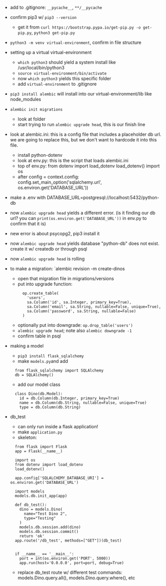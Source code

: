 - add to .gitignore: `__pycache__`, `**/__pycache`

- confirm pip3 w/ `pip3 --version`
  - get it from `curl https://bootstrap.pypa.io/get-pip.py -o get-pip.py`, `python3 get-pip.py`
- `python3 -m venv virtual-environment`, confirm in file structure
- setting up a virtual virtual-environment
  - `which python3` should yield a system install like /usr/local/bin/python3
  - `source virtual-environment/bin/activate`
  - now `which python3` yields this specific folder
  - add `virtual-environment` to .gitignore

- `pip3 install alembic` will install into our virtual-environment/lib like node_modules

- `alembic init migrations`
  - look at folder
  - start trying to run `alembic upgrade head`, this is our finish line

- look at alembic.ini: this is a config file that includes a placeholder db url. we are going to replace this, but we don't want to hardcode it into this file.
  - install python-dotenv
  - look at env.py: this is the script that loads alembic.ini
  - top of env.py:
    from dotenv import load_dotenv
    load_dotenv()
    import os
  - after config = context.config:
    config.set_main_option('sqlalchemy.url', os.environ.get('DATABASE_URL'))
- make a .env with DATABASE_URL=postgresql://localhost:5432/python-db
- now `alembic upgrade head` yields a different error. (is it finding our db url? you can `print(os.environ.get('DATABASE_URL'))` in env.py to confirm that it is)
- new error is about psycopg2, pip3 install it
- now `alembic upgrade head` yields database "python-db" does not exist. create it w/ createdb or through psql
- now `alembic upgrade head` is rolling

- to make a migration: `alembic revision -m create-dinos
  - open that migration file in migrations/versions
  - put into upgrade function:
    ```
      op.create_table(
        'users',
        sa.Column('id', sa.Integer, primary_key=True),
        sa.Column('email', sa.String, nullable=False, unique=True),
        sa.Column('password', sa.String, nullable=False)
      )
    ```
  - optionally put into downgrade: `op.drop_table('users')`
  - `alembic upgrade head`; note also `alembic downgrade -1`
  - confirm table in psql

- making a model
  - `pip3 install flask_sqlalchemy`
  - make `models.py`and add
  ```
    from flask_sqlalchemy import SQLAlchemy
    db = SQLAlchemy()
  ```
  - add our model class
  ```
    class Dino(db.Model):
      id = db.Column(db.Integer, primary_key=True)
      name = db.Column(db.String, nullable=False, unique=True)
      type = db.Column(db.String)
  ```

- db_test
  - can only run inside a flask application!
  - make `application.py`
  - skeleton:
  ```
    from flask import Flask
    app = Flask(__name__)

    import os
    from dotenv import load_dotenv
    load_dotenv()

    app.config['SQLALCHEMY_DATABASE_URI'] = os.environ.get('DATABASE_URL')

    import models
    models.db.init_app(app)

    def db_test():
      dino = models.Dino(
        name="Test Dino 2",
        type="Testing"
      )
      models.db.session.add(dino)
      models.db.session.commit()
      return 'ok'
    app.route('/db_test', methods=["GET"])(db_test)


    if __name__ == '__main__':
      port = int(os.environ.get('PORT', 5000))
      app.run(host='0.0.0.0', port=port, debug=True)
  ```
  - replace db_test route w/ different test commands: models.Dino.query.all(), models.Dino.query.where(), etc

